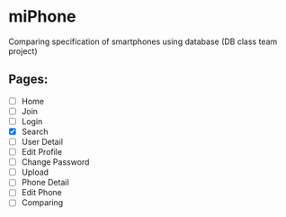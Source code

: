 # miPhone

Comparing specification of smartphones using database (DB class team project)

## Pages:

- [ ] Home
- [ ] Join
- [ ] Login
- [x] Search
- [ ] User Detail
- [ ] Edit Profile
- [ ] Change Password
- [ ] Upload
- [ ] Phone Detail
- [ ] Edit Phone
- [ ] Comparing
